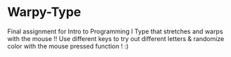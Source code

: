 # Warpy-Type
Final assignment for Intro to Programming I Type that stretches and warps with the mouse !! Use different keys to try out different letters &amp; randomize color with the mouse pressed function ! :)
